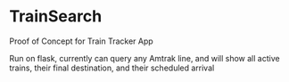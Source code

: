 # TrainSearch
 Proof of Concept for Train Tracker App

Run on flask, currently can query any Amtrak line, and will show all active trains, their final destination, and their scheduled arrival
